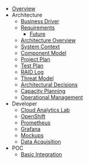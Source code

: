 - [Overview](overview.md)
- Architecture
    - [Business Driver](/architecture/business-driver)
    - [Requirements](/architecture/requirements)
      - [Future](/architecture/future-requirements)
    - [Architecture Overview](/architecture/architecture-overview)
    - [System Context](/architecture/system-context)
    - [Component Model](/architecture/component-model)
    - [Project Plan](/architecture/project-plan)
    - [Test Plan](/architecture/test-plan)
    - [RAID Log](/architecture/raid)
    - [Threat Model](/architecture/threat-model)
    - [Architectural Decisions](/architecture/architectural-decisions)
    - [Capacity Planning](/architecture/capacity-planning)
    - [Operational Management](/architecture/operational-management)    
- Developer
    - [Cloud Analytics Lab](/developer/cloud-analytics-lab)
    - [OpenShift](/developer/open-shift)
    - [Prometheus](/developer/prometheus)
    - [Grafana](/developer/grafana)
    - [Mockups](/developer/mockups)
    - [Data Acquisition](/developer/data-acquisition)
- POC
    - [Basic Integration](/poc/grafana-basic-integration)
